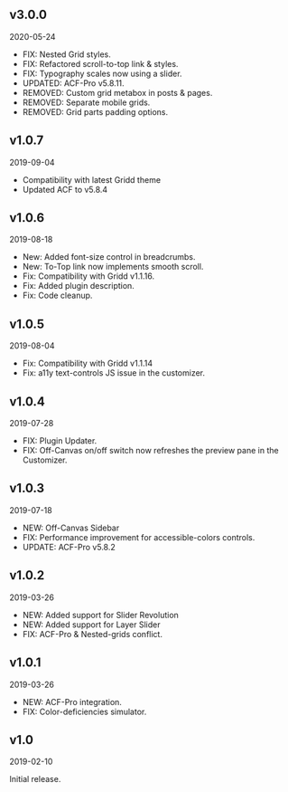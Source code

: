 ## v3.0.0
2020-05-24

* FIX: Nested Grid styles.
* FIX: Refactored scroll-to-top link & styles.
* FIX: Typography scales now using a slider.
* UPDATED: ACF-Pro v5.8.11.
* REMOVED: Custom grid metabox in posts & pages.
* REMOVED: Separate mobile grids.
* REMOVED: Grid parts padding options.

## v1.0.7
2019-09-04

* Compatibility with latest Gridd theme
* Updated ACF to v5.8.4

## v1.0.6
2019-08-18

* New: Added font-size control in breadcrumbs.
* New: To-Top link now implements smooth scroll.
* Fix: Compatibility with Gridd v1.1.16.
* Fix: Added plugin description.
* Fix: Code cleanup.

## v1.0.5
2019-08-04

* Fix: Compatibility with Gridd v1.1.14
* Fix: a11y text-controls JS issue in the customizer.

## v1.0.4
2019-07-28

* FIX: Plugin Updater.
* FIX: Off-Canvas on/off switch now refreshes the preview pane in the Customizer.

## v1.0.3
2019-07-18

* NEW: Off-Canvas Sidebar
* FIX: Performance improvement for accessible-colors controls.
* UPDATE: ACF-Pro v5.8.2

## v1.0.2
2019-03-26

* NEW: Added support for Slider Revolution
* NEW: Added support for Layer Slider
* FIX: ACF-Pro & Nested-grids conflict.

## v1.0.1
2019-03-26

* NEW: ACF-Pro integration.
* FIX: Color-deficiencies simulator.

## v1.0
2019-02-10

Initial release.
